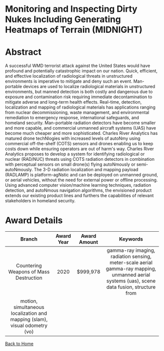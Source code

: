 
Monitoring and Inspecting Dirty Nukes Including Generating Heatmaps of Terrain (MIDNIGHT)
=========================================================================================

# Abstract


A successful WMD terrorist attack against the United States would have profound and potentially catastrophic impact on our nation. Quick, efficient,
and effective localization of radiological threats in unstructured environments is imperative to mitigate and deny such an event. Man-portable devices
are used to localize radiological materials in unstructured environments, but manned detection is both costly and dangerous due to exposure and
contamination risk requiring immediate decontamination to mitigate adverse and long-term health effects.
Real-time, detection, localization and mapping of radiological materials has applications ranging from nuclear decommissioning, waste management,
and environmental remediation to emergency response, international safeguards, and homeland security. Man-portable radiation detectors have
become smaller and more capable, and commercial unmanned aircraft systems (UAS) have become much cheaper and more sophisticated. Charles
River Analytics has matured drone techNlogies with increased levels of autoNmy using commercial off-the-shelf (COTS) sensors and drones enabling
us to keep costs down while ensuring operators are out of harm's way.
Charles River Analytics proposes to develop a system for identifying radiological or nuclear (RAD/NUC) threats using COTS radiation detectors in
combination with perceptual sensors on small drone(s) flying autoNmously or semi-autoNmously. The 3-D radiation localization and mapping
payload (RADLAMP) is platform-agNstic and can be deployed on unmanned ground, or aerial vehicles, without the need for external power or offline
processing. Using advanced computer vision/machine learning techniques, radiation detection, and autoNmous navigation algorithms, the envisioned
product extends our existing product lines and furthers the capabilities of relevant stakeholders in homeland security.  

# Award Details

|Branch|Award Year|Award Amount|Keywords|
| :---: | :---: | :---: | :---: |
|Countering Weapons of Mass Destruction|2020|$999,978|gamma-ray imaging, radiation sensing, meter-scale aerial gamma-ray mapping, unmanned aerial systems (uas), scene data fusion, structure from
motion, simultaneous localization and mapping (slam), visual odometry (vo)|
  
  


[Back to Home](https://github.com/chrischow/dod_sbir_awards/DJ/#1802)